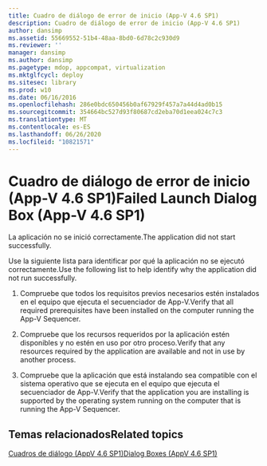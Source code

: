 ```yaml
---
title: Cuadro de diálogo de error de inicio (App-V 4.6 SP1)
description: Cuadro de diálogo de error de inicio (App-V 4.6 SP1)
author: dansimp
ms.assetid: 55669552-51b4-48aa-8bd0-6d78c2c930d9
ms.reviewer: ''
manager: dansimp
ms.author: dansimp
ms.pagetype: mdop, appcompat, virtualization
ms.mktglfcycl: deploy
ms.sitesec: library
ms.prod: w10
ms.date: 06/16/2016
ms.openlocfilehash: 286e0bdc650456b0af67929f457a7a44d4ad0b15
ms.sourcegitcommit: 354664bc527d93f80687cd2eba70d1eea024c7c3
ms.translationtype: MT
ms.contentlocale: es-ES
ms.lasthandoff: 06/26/2020
ms.locfileid: "10821571"
---
```

# <span data-ttu-id="630d7-103">Cuadro de diálogo de error de inicio (App-V 4.6 SP1)</span><span class="sxs-lookup"><span data-stu-id="630d7-103">Failed Launch Dialog Box (App-V 4.6 SP1)</span></span>


<span data-ttu-id="630d7-104">La aplicación no se inició correctamente.</span><span class="sxs-lookup"><span data-stu-id="630d7-104">The application did not start successfully.</span></span>

<span data-ttu-id="630d7-105">Use la siguiente lista para identificar por qué la aplicación no se ejecutó correctamente.</span><span class="sxs-lookup"><span data-stu-id="630d7-105">Use the following list to help identify why the application did not run successfully.</span></span>

1.  <span data-ttu-id="630d7-106">Compruebe que todos los requisitos previos necesarios estén instalados en el equipo que ejecuta el secuenciador de App-V.</span><span class="sxs-lookup"><span data-stu-id="630d7-106">Verify that all required prerequisites have been installed on the computer running the App-V Sequencer.</span></span>

2.  <span data-ttu-id="630d7-107">Compruebe que los recursos requeridos por la aplicación estén disponibles y no estén en uso por otro proceso.</span><span class="sxs-lookup"><span data-stu-id="630d7-107">Verify that any resources required by the application are available and not in use by another process.</span></span>

3.  <span data-ttu-id="630d7-108">Compruebe que la aplicación que está instalando sea compatible con el sistema operativo que se ejecuta en el equipo que ejecuta el secuenciador de App-V.</span><span class="sxs-lookup"><span data-stu-id="630d7-108">Verify that the application you are installing is supported by the operating system running on the computer that is running the App-V Sequencer.</span></span>

## <span data-ttu-id="630d7-109">Temas relacionados</span><span class="sxs-lookup"><span data-stu-id="630d7-109">Related topics</span></span>


[<span data-ttu-id="630d7-110">Cuadros de diálogo (AppV 4.6 SP1)</span><span class="sxs-lookup"><span data-stu-id="630d7-110">Dialog Boxes (AppV 4.6 SP1)</span></span>](dialog-boxes--appv-46-sp1-.md)

 

 





